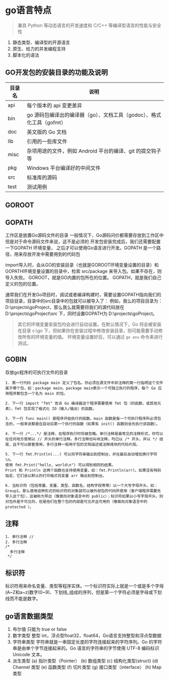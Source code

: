 # go语言特点
> 兼具 Python 等动态语言的开发速度和 C/C++ 等编译型语言的性能与安全性
1. 静态类型、编译型的开源语言
2. 原生、给力的并发编程支持
3. 脚本化的语法
## GO开发包的安装目录的功能及说明
| 目录名 | 说明                                                                  |
|--------|-----------------------------------------------------------------------|
| api    | 每个版本的 api 变更差异                                               |
| bin    | go 源码包编译出的编译器（go）、文档工具（godoc）、格式化工具（gofmt） |
| doc    | 英文版的 Go 文档                                                      |
| lib    | 引用的一些库文件                                                      |
| misc   | 杂项用途的文件，例如 Android 平台的编译、git 的提交钩子等             |
| pkg    | Windows 平台编译好的中间文件                                          |
| src    | 标准库的源码                                                          |
| test   | 测试用例                                                              |
## GOROOT

## GOPATH
工作区是放置Go源码文件的目录
一般情况下，Go源码问价都需要存放到工作区中
但是对于命令源码文件来说，这不是必须的
开发包安装完成后，我们还需要配置一下GOPATH 环境变量，
之后才可以使用Go语言进行开发。GOPATH 是一个路径，用来存放开发中需要用到的代码包

import导入时，会从GO的安装目录（也就是GOROOT环境变量设置的目录）和GOPATH环境变量设置的目录中，检索 src/package 来导入包。如果不存在，则导入失败。
GOROOT，就是GO内置的包所在的位置。
GOPATH，就是我们自己定义的包的位置。

通常我们在开发Go项目时，调试或者编译构建时，需要设置GOPATH指向我们的项目目录，目录中的src目录中的包就可以被导入了：
例如，我么的项目目录为： D:\projects\goProject，那么我么就需要将我们的源代码放在 D:\projects\goProject\src 下，同时设置GOPATH为 D:\projects\goProject。

> 其它的环境变量安装包均会进行自动设置。在默认情况下，Go 将会被安装在目录 c:\go 下，但如果你在安装过程中修改安装目录，则可能需要手动修改所有的环境变量的值。
  环境变量设置好后，可以通过 `go env` 命令来进行测试。
## GOBIN
存放go程序的可执行文件的目录

```
1. 第一行代码 package main 定义了包名。你必须在源文件中非注释的第一行指明这个文件属于哪个包，如：package main。package main表示一个可独立执行的程序，每个 Go 应用程序都包含一个名为 main 的包。

2. 下一行 import "fmt" 告诉 Go 编译器这个程序需要使用 fmt 包（的函数，或其他元素），fmt 包实现了格式化 IO（输入/输出）的函数。

3. 下一行 func main() 是程序开始执行的函数。main 函数是每一个可执行程序所必须包含的，一般来说都是在启动后第一个执行的函数（如果有 init() 函数则会先执行该函数）。

4. 下一行 /*...*/ 是注释，在程序执行时将被忽略。单行注释是最常见的注释形式，你可以在任何地方使用以 // 开头的单行注释。多行注释也叫块注释，均已以 /* 开头，并以 */ 结尾，且不可以嵌套使用，多行注释一般用于包的文档描述或注释成块的代码片段。

5. 下一行 fmt.Println(...) 可以将字符串输出到控制台，并在最后自动增加换行字符 \n。
使用 fmt.Print("hello, world\n") 可以得到相同的结果。
Print 和 Println 这两个函数也支持使用变量，如：fmt.Println(arr)。如果没有特别指定，它们会以默认的打印格式将变量 arr 输出到控制台。

6. 当标识符（包括常量、变量、类型、函数名、结构字段等等）以一个大写字母开头，如：Group1，那么使用这种形式的标识符的对象就可以被外部包的代码所使用（客户端程序需要先导入这个包），这被称为导出（像面向对象语言中的 public）；标识符如果以小写字母开头，则对包外是不可见的，但是他们在整个包的内部是可见并且可用的（像面向对象语言中的 protected ）。
```

## 注释
```
1. 单行注释 //
2. 多行注释  
/*
  多行注释
 */
```

## 标识符

标识符用来命名变量、类型等程序实体。一个标识符实际上就是一个或是多个字母(A~Z和a~z)数字(0~9)、下划线_组成的序列，但是第一个字符必须是字母或下划线而不能是数字。

## go语言数据类型
1. 布尔值
只能为 true or false
2. 数字类型
整型 int，浮点型float32，float64，Go语言支持整型和浮点型数据
3. 字符串类型
字符串就是一串固定长度的字符连接起来的字符序列。Go 的字符串是由单个字节连接起来的。Go 语言的字符串的字节使用 UTF-8 编码标识 Unicode 文本。
4. 派生类型
(a) 指针类型（Pointer）
(b) 数组类型
(c) 结构化类型(struct)
(d) Channel 类型
(e) 函数类型
(f) 切片类型
(g) 接口类型（interface）
(h) Map 类型
